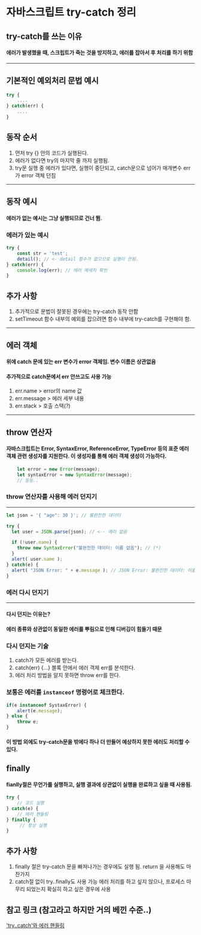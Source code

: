 # 자바스크립트 try-catch 정리

## try-catch를 쓰는 이유

#### 에러가 발생했을 때, 스크립트가 죽는 것을 방지하고, 에러를 잡아서 후 처리를 하기 위함
-------------
## 기본적인 예외처리 문법 예시
```javascript
try {
    ....
} catch(err) {
    ....
}
```

## 동작 순서
 1. 먼저 try {} 안의 코드가 실행된다.
 2. 에러가 없다면 try의 마지막 줄 까지 실행됨.
 3. try문 실행 중 에러가 있다면, 실행이 중단되고, catch문으로 넘어가 매개변수 err가 error 객체 던짐
 -------------

## 동작 예시
#### 에러가 없는 예시는 그냥 실행되므로 건너 뜀.

### 에러가 있는 예시
```javascript
try {
    const str = 'test';
    detail(); // <- detail 함수가 없으므로 실행이 안됨.
} catch(err) {
    console.log(err); // 에러 메세지 확인
}
```
## 추가 사항

1. 추가적으로 문법이 잘못된 경우에는 try-catch 동작 안함
2. setTimeout 함수 내부의 예외를 잡으려면 함수 내부에 try-catch를 구현해야 함.
-------------

## 에러 객체

#### 위에 catch 문에 있는 err 변수가 error 객체임. 변수 이름은 상관없음
#### 추가적으로 catch문에서 err 안쓰고도 사용 가능

1. err.name > error의 name 값
2. err.message > 에러 세부 내용
3. err.stack > 호출 스택(?)
-------------
## throw 연산자
#### 자바스크립트는 Error, SyntaxError, ReferenceError, TypeError 등의 표준 에러 객체 관련 생성자를 지원한다. 이 생성자를 통해 에러 객체 생성이 가능하다.

```javascript
    let error = new Error(message);
    let syntaxError = new SyntaxError(message);
    // 등등..
```
### throw 연산자를 사용해 에러 던지기
-------------
```javascript
let json = '{ "age": 30 }'; // 불완전한 데이터

try {
  let user = JSON.parse(json); // <-- 에러 없음

  if (!user.name) {
    throw new SyntaxError("불완전한 데이터: 이름 없음"); // (*)
  }
  alert( user.name );
} catch(e) {
  alert( "JSON Error: " + e.message ); // JSON Error: 불완전한 데이터: 이름 없음
}
```
### 에러 다시 던지기
-------------
#### 다시 던지는 이유는?
#### 에러 종류와 상관없이 동일한 에러를 뿌림으로 인해 디버깅이 힘들기 때문

### 다시 던지는 기술
1. catch가 모든 에러를 받는다.
2. catch(err) {...} 블록 안에서 에러 객체 err를 분석한다.
3. 에러 처리 방법을 알지 못하면 throw err를 한다.

### 보통은 에러를 `instanceof` 명령어로 체크한다.
```javascript
if(e instanceof SystaxError) {
    alert(e.message);
} else {
    throw e;
}
```
#### 이 방법 외에도 try-catch문을 밖에다 하나 더 만들어 예상하지 못한 에러도 처리할 수 있다.


## finally

#### fianlly절은 무언가를 실행하고, 실행 결과에 상관없이 실행을 완료하고 싶을 때 사용됨.

```javascript
try {
    // 코드 실행
} catch(e) {
    // 에러 핸들링
} finally {
     // 항상 실행
}
```
## 추가 사항
1. finally 절은 try-catch 문을 빠져나가는 경우에도 실행 됨. return 을 사용해도 마찬가지
2. catch절 없이 try..finally도 사용 가능 에러 처리를 하고 싶지 않으나, 프로세스 마무리 되었는지 확실히 하고 싶은 경우에 사용



## 참고 링크 (참고라고 하지만 거의 베낀 수준..)
['try..catch'와 에러 핸들링](https://ko.javascript.info/try-catch)